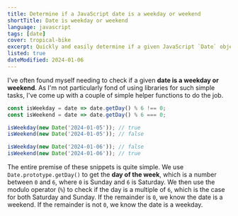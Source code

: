 ```yaml
---
title: Determine if a JavaScript date is a weekday or weekend
shortTitle: Date is weekday or weekend
language: javascript
tags: [date]
cover: tropical-bike
excerpt: Quickly and easily determine if a given JavaScript `Date` object is a weekday or weekend.
listed: true
dateModified: 2024-01-06
---
```


I've often found myself needing to check if a given **date is a weekday or weekend**. As I'm not particularly fond of using libraries for such simple tasks, I've come up with a couple of simple helper functions to do the job.

```js
const isWeekday = date => date.getDay() % 6 !== 0;
const isWeekend = date => date.getDay() % 6 === 0;

isWeekday(new Date('2024-01-05')); // true
isWeekend(new Date('2024-01-05')); // false

isWeekday(new Date('2024-01-06')); // false
isWeekend(new Date('2024-01-06')); // true
```

The entire premise of these snippets is quite simple. We use `Date.prototype.getDay()` to get the **day of the week**, which is a number between `0` and `6`, where `0` is Sunday and `6` is Saturday. We then use the modulo operator (`%`) to check if the day is a multiple of `6`, which is the case for both Saturday and Sunday. If the remainder is `0`, we know the date is a weekend. If the remainder is not `0`, we know the date is a weekday.
